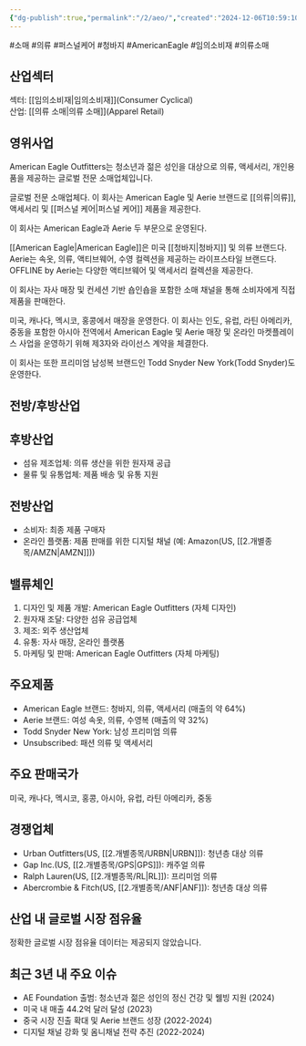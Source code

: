 ```yaml
---
{"dg-publish":true,"permalink":"/2/aeo/","created":"2024-12-06T10:59:10.505+09:00","updated":"2025-07-29T21:37:04.264+09:00"}
---
```


#소매 #의류 #퍼스널케어 #청바지 #AmericanEagle #임의소비재 #의류소매


## 산업섹터

섹터: [[임의소비재\|임의소비재]](Consumer Cyclical)  
산업: [[의류 소매\|의류 소매]](Apparel Retail)

## 영위사업

American Eagle Outfitters는 청소년과 젊은 성인을 대상으로 의류, 액세서리, 개인용품을 제공하는 글로벌 전문 소매업체입니다.

글로벌 전문 소매업체다. 이 회사는 American Eagle 및 Aerie 브랜드로 [[의류\|의류]], 액세서리 및 [[퍼스널 케어\|퍼스널 케어]] 제품을 제공한다.  

이 회사는 American Eagle과 Aerie 두 부문으로 운영된다.  
  
[[American Eagle\|American Eagle]]은 미국 [[청바지\|청바지]] 및 의류 브랜드다. Aerie는 속옷, 의류, 액티브웨어, 수영 컬렉션을 제공하는 라이프스타일 브랜드다.  
OFFLINE by Aerie는 다양한 액티브웨어 및 액세서리 컬렉션을 제공한다.  
  
이 회사는 자사 매장 및 컨세션 기반 숍인숍을 포함한 소매 채널을 통해 소비자에게 직접 제품을 판매한다.  

미국, 캐나다, 멕시코, 홍콩에서 매장을 운영한다. 이 회사는 인도, 유럽, 라틴 아메리카, 중동을 포함한 아시아 전역에서 American Eagle 및 Aerie 매장 및 온라인 마켓플레이스 사업을 운영하기 위해 제3자와 라이선스 계약을 체결한다.  
  
이 회사는 또한 프리미엄 남성복 브랜드인 Todd Snyder New York(Todd Snyder)도 운영한다.


## 전방/후방산업

## 후방산업

- 섬유 제조업체: 의류 생산을 위한 원자재 공급
- 물류 및 유통업체: 제품 배송 및 유통 지원

## 전방산업

- 소비자: 최종 제품 구매자
- 온라인 플랫폼: 제품 판매를 위한 디지털 채널 (예: Amazon(US, [[2.개별종목/AMZN\|AMZN]]))

## 밸류체인

1. 디자인 및 제품 개발: American Eagle Outfitters (자체 디자인)
2. 원자재 조달: 다양한 섬유 공급업체
3. 제조: 외주 생산업체
4. 유통: 자사 매장, 온라인 플랫폼
5. 마케팅 및 판매: American Eagle Outfitters (자체 마케팅)

## 주요제품

- American Eagle 브랜드: 청바지, 의류, 액세서리 (매출의 약 64%)
- Aerie 브랜드: 여성 속옷, 의류, 수영복 (매출의 약 32%)
- Todd Snyder New York: 남성 프리미엄 의류
- Unsubscribed: 패션 의류 및 액세서리

## 주요 판매국가

미국, 캐나다, 멕시코, 홍콩, 아시아, 유럽, 라틴 아메리카, 중동

## 경쟁업체

- Urban Outfitters(US, [[2.개별종목/URBN\|URBN]]): 청년층 대상 의류
- Gap Inc.(US, [[2.개별종목/GPS\|GPS]]): 캐주얼 의류
- Ralph Lauren(US, [[2.개별종목/RL\|RL]]): 프리미엄 의류
- Abercrombie & Fitch(US, [[2.개별종목/ANF\|ANF]]): 청년층 대상 의류

## 산업 내 글로벌 시장 점유율

정확한 글로벌 시장 점유율 데이터는 제공되지 않았습니다.

## 최근 3년 내 주요 이슈

- AE Foundation 출범: 청소년과 젊은 성인의 정신 건강 및 웰빙 지원 (2024)
- 미국 내 매출 44.2억 달러 달성 (2023)
- 중국 시장 진출 확대 및 Aerie 브랜드 성장 (2022-2024)
- 디지털 채널 강화 및 옴니채널 전략 추진 (2022-2024)